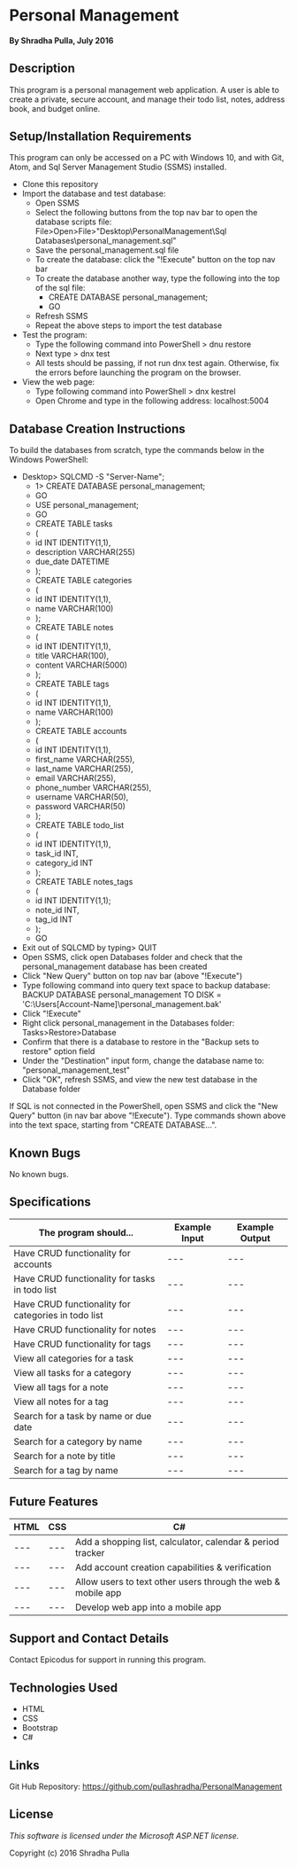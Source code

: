 # Personal Management

#### By Shradha Pulla, July 2016

## Description

This program is a personal management web application. A user is able to create a private, secure account, and manage their todo list, notes, address book, and budget online.

## Setup/Installation Requirements

This program can only be accessed on a PC with Windows 10, and with Git, Atom, and Sql Server Management Studio (SSMS) installed.

* Clone this repository
* Import the database and test database:
  * Open SSMS
  * Select the following buttons from the top nav bar to open the database scripts file: File>Open>File>"Desktop\PersonalManagement\Sql Databases\personal_management.sql"
  * Save the personal_management.sql file
  * To create the database: click the "!Execute" button on the top nav bar
  * To create the database another way, type the following into the top of the sql file:
    * CREATE DATABASE personal_management;
    * GO
  * Refresh SSMS
  * Repeat the above steps to import the test database
* Test the program:
  * Type the following command into PowerShell > dnu restore
  * Next type > dnx test
  * All tests should be passing, if not run dnx test again. Otherwise, fix the errors before launching the program on the browser.
* View the web page:
  * Type following command into PowerShell > dnx kestrel
  * Open Chrome and type in the following address: localhost:5004

## Database Creation Instructions

To build the databases from scratch, type the commands below in the Windows PowerShell:
  * Desktop> SQLCMD -S "Server-Name";
    * 1> CREATE DATABASE personal_management;
    * GO
    * USE personal_management;
    * GO
    * CREATE TABLE tasks
    * (
    * id INT IDENTITY(1,1),
    * description VARCHAR(255)
    * due_date DATETIME
    * );
    * CREATE TABLE categories
    * (
    * id INT IDENTITY(1,1),
    * name VARCHAR(100)
    * );
    * CREATE TABLE notes
    * (
    * id INT IDENTITY(1,1),
    * title VARCHAR(100),
    * content VARCHAR(5000)
    * );
    * CREATE TABLE tags
    * (
    * id INT IDENTITY(1,1),
    * name VARCHAR(100)
    * );
    * CREATE TABLE accounts
    * (
    * id INT IDENTITY(1,1),
    * first_name VARCHAR(255),
    * last_name VARCHAR(255),
    * email VARCHAR(255),
    * phone_number VARCHAR(255),
    * username VARCHAR(50),
    * password VARCHAR(50)
    * );
    * CREATE TABLE todo_list
    * (
    * id INT IDENTITY(1,1),
    * task_id INT,
    * category_id INT
    * );
    * CREATE TABLE notes_tags
    * (
    * id INT IDENTITY(1,1);
    * note_id INT,
    * tag_id INT
    * );
    * GO
  * Exit out of SQLCMD by typing> QUIT
  * Open SSMS, click open Databases folder and check that the personal_management database has been created
  * Click "New Query" button on top nav bar (above "!Execute")
  * Type following command into query text space to backup database: BACKUP DATABASE personal_management TO DISK = 'C:\Users\[Account-Name]\personal_management.bak'
  * Click "!Execute"
  * Right click personal_management in the Databases folder: Tasks>Restore>Database
  * Confirm that there is a database to restore in the "Backup sets to restore" option field
  * Under the "Destination" input form, change the database name to: "personal_management_test"
  * Click "OK", refresh SSMS, and view the new test database in the Database folder

If SQL is not connected in the PowerShell, open SSMS and click the "New Query" button (in nav bar above "!Execute"). Type commands shown above into the text space, starting from "CREATE DATABASE...".

## Known Bugs

No known bugs.

## Specifications

The program should... | Example Input | Example Output
----- | ----- | -----
Have CRUD functionality for accounts | --- | ---
Have CRUD functionality for tasks in todo list | --- | ---
Have CRUD functionality for categories in todo list | --- | ---
Have CRUD functionality for notes | --- | ---
Have CRUD functionality for tags | --- | ---
View all categories for a task | --- | ---
View all tasks for a category | --- | ---
View all tags for a note | --- | ---
View all notes for a tag | --- | ---
Search for a task by name or due date | --- | ---
Search for a category by name | --- | ---
Search for a note by title | --- | ---
Search for a tag by name | --- | ---

## Future Features

HTML | CSS | C#
----- | ----- | -----
--- | --- | Add a shopping list, calculator, calendar & period tracker
--- | --- | Add account creation capabilities & verification
--- | --- | Allow users to text other users through the web & mobile app
--- | --- | Develop web app into a mobile app

## Support and Contact Details

Contact Epicodus for support in running this program.

## Technologies Used

* HTML
* CSS
* Bootstrap
* C#

## Links

Git Hub Repository: https://github.com/pullashradha/PersonalManagement

## License

*This software is licensed under the Microsoft ASP.NET license.*

Copyright (c) 2016 Shradha Pulla
